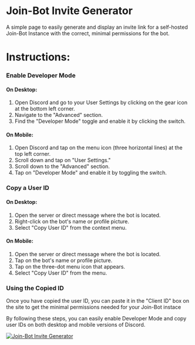 # Join-Bot Invite Generator
A simple page to easily generate and display an invite link for a self-hosted Join-Bot Instance with the correct, minimal permissions for the bot.

Instructions:
=============

### Enable Developer Mode

#### On Desktop:
1. Open Discord and go to your User Settings by clicking on the gear icon at the bottom left corner.
2. Navigate to the "Advanced" section.
3. Find the "Developer Mode" toggle and enable it by clicking the switch.

#### On Mobile:
1. Open Discord and tap on the menu icon (three horizontal lines) at the top left corner.
2. Scroll down and tap on "User Settings."
3. Scroll down to the "Advanced" section.
4. Tap on "Developer Mode" and enable it by toggling the switch.

### Copy a User ID

#### On Desktop:
1. Open the server or direct message where the bot is located.
2. Right-click on the bot's name or profile picture.
3. Select "Copy User ID" from the context menu.

#### On Mobile:
1. Open the server or direct message where the bot is located.
2. Tap on the bot's name or profile picture.
3. Tap on the three-dot menu icon that appears.
4. Select "Copy User ID" from the menu.

### Using the Copied ID

Once you have copied the user ID, you can paste it in the "Client ID" box on the site to get the minimal permissions needed for your Join-Bot instace

By following these steps, you can easily enable Developer Mode and copy user IDs on both desktop and mobile versions of Discord.

[![Join-Bot Invite Generator](https://img.shields.io/badge/Join-Bot%20Inv%20Generator-Go%20to%20Site-blue?style=for-the-badge&logo=discord)](https://jbinvite.brbr.xyz/)

